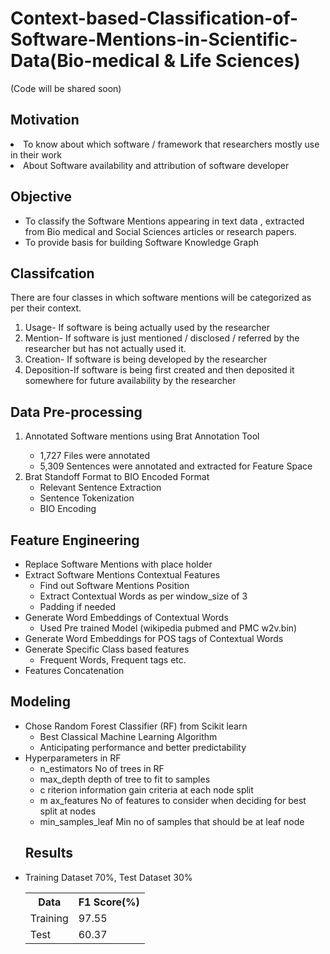 # Context-based-Classification-of-Software-Mentions-in-Scientific-Data(Bio-medical & Life Sciences)
(Code will be shared soon)
<h2>Motivation</h2>
<li>
To know about which software / framework that researchers mostly use in their work</li>
<li>About Software availability and attribution of software developer</li>

<h2>Objective</h2>
<ul>
<li>To classify the Software Mentions appearing in text data , extracted from Bio medical and Social
Sciences articles or research papers.</li>
<li>To provide basis for building Software Knowledge Graph</li>
</ul>
<h2>Classifcation</h2>
There are four classes in which software mentions will be categorized as per their context.
<ol>
<li>Usage- If software is being actually used by the researcher</li>
<li>Mention- If software is just mentioned / disclosed / referred by the researcher but has not
actually used it.</li>
<li>Creation- If software is being developed by the researcher</li>
<li>Deposition-If software is being first created and then deposited it somewhere for future
availability by the researcher</li>
</ol>

<h2>Data Pre-processing</h2>
<ol>
  <li>Annotated Software mentions using Brat Annotation Tool</li>
  <ul>
    <li> 1,727 Files were annotated</li>
    <li>5,309 Sentences were annotated and extracted for Feature Space</li>
  </ul>
<li>Brat Standoff Format to BIO Encoded Format
<ul>
  <li>Relevant Sentence Extraction</li>
  <li>Sentence Tokenization</li>
  <li>BIO Encoding</li>
  </li>
</ol>

<h2>Feature Engineering</h2>
<ul>
  <li>Replace Software Mentions with place holder</li>
 <li>Extract Software Mentions Contextual Features
  <ul><li>Find out Software Mentions Position</li>
  <li>Extract Contextual Words as per window_size of 3</li>
    <li>Padding if needed</li></ul></li>
   
<li>Generate Word Embeddings of Contextual Words
<ul><li>Used Pre trained Model (wikipedia pubmed and PMC w2v.bin)
  </li></ul>
 <li>Generate Word Embeddings for POS tags of Contextual Words
  </li>
<li>Generate Specific Class based features
  <ul><li>Frequent Words, Frequent tags etc.</li></ul>
  </li>
<li>Features Concatenation</li>
</ul>
<h2>Modeling</h2>
<ul>
<li>Chose Random Forest Classifier (RF) from Scikit learn
<ul>
  <li>Best Classical Machine Learning Algorithm</li>
  <li>Anticipating performance and better predictability</li>
  </ul>
  </li>
  <li>Hyperparameters in RF
    <ul>
      <li>n_estimators No of trees in RF</li>
<li>max_depth depth of tree to fit to samples</li>
<li>c riterion information gain criteria at each node split</li>
<li>m ax_features No of features to consider when deciding for best split at nodes</li>
      <li>min_samples_leaf Min no of samples that should be at leaf node</li></ul>
  </li>
  <h2>Results</h2>
  <li>Training Dataset 70%, Test Dataset 30%</li>
  
  
  <table>
  <tr>
    <th>Data</th>
    <th>F1 Score(%)</th>
  </tr>
  <tr>
    <td>Training</td>
    <td>97.55</td>
  </tr>
  <tr>
    <td>Test</td>
    <td>60.37</td>
  </tr>
    </table>

